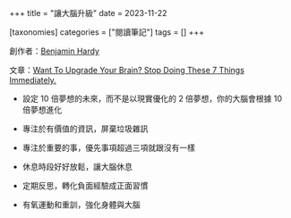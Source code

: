 +++
title = "讓大腦升級"
date = 2023-11-22

[taxonomies]
categories = ["閱讀筆記"]
tags = []
+++

創作者：[Benjamin Hardy](https://medium.com/@benjaminhardy/)

文章：[Want To Upgrade Your Brain? Stop Doing These 7 Things Immediately.](https://medium.com/@benjaminhardy/want-to-upgrade-your-brain-stop-doing-these-7-things-immediately-136e2d8c8cde)


* 設定 10 倍夢想的未來，而不是以現實優化的 2 倍夢想，你的大腦會根據 10 倍夢想進化

* 專注於有價值的資訊，屏棄垃圾雜訊

* 專注於重要的事，優先事項超過三項就跟沒有一樣

* 休息時段好好放鬆，讓大腦休息

* 定期反思，轉化負面經驗成正面習慣

* 有氧運動和重訓，強化身體與大腦





